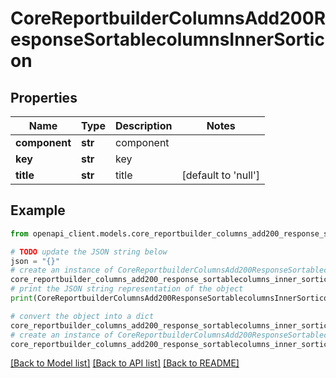 # CoreReportbuilderColumnsAdd200ResponseSortablecolumnsInnerSorticon


## Properties

Name | Type | Description | Notes
------------ | ------------- | ------------- | -------------
**component** | **str** | component | 
**key** | **str** | key | 
**title** | **str** | title | [default to 'null']

## Example

```python
from openapi_client.models.core_reportbuilder_columns_add200_response_sortablecolumns_inner_sorticon import CoreReportbuilderColumnsAdd200ResponseSortablecolumnsInnerSorticon

# TODO update the JSON string below
json = "{}"
# create an instance of CoreReportbuilderColumnsAdd200ResponseSortablecolumnsInnerSorticon from a JSON string
core_reportbuilder_columns_add200_response_sortablecolumns_inner_sorticon_instance = CoreReportbuilderColumnsAdd200ResponseSortablecolumnsInnerSorticon.from_json(json)
# print the JSON string representation of the object
print(CoreReportbuilderColumnsAdd200ResponseSortablecolumnsInnerSorticon.to_json())

# convert the object into a dict
core_reportbuilder_columns_add200_response_sortablecolumns_inner_sorticon_dict = core_reportbuilder_columns_add200_response_sortablecolumns_inner_sorticon_instance.to_dict()
# create an instance of CoreReportbuilderColumnsAdd200ResponseSortablecolumnsInnerSorticon from a dict
core_reportbuilder_columns_add200_response_sortablecolumns_inner_sorticon_from_dict = CoreReportbuilderColumnsAdd200ResponseSortablecolumnsInnerSorticon.from_dict(core_reportbuilder_columns_add200_response_sortablecolumns_inner_sorticon_dict)
```
[[Back to Model list]](../README.md#documentation-for-models) [[Back to API list]](../README.md#documentation-for-api-endpoints) [[Back to README]](../README.md)


